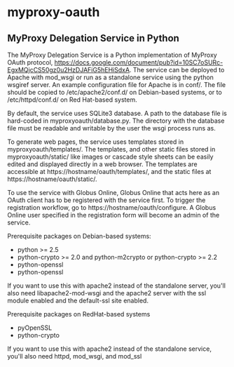 myproxy-oauth
=============

MyProxy Delegation Service in Python
------------------------------------

The MyProxy Delegation Service is a Python implementation of MyProxy OAuth
protocol, https://docs.google.com/document/pub?id=10SC7oSURc-EgxMQjcCS50gz0u2HzDJAFiG5hEHiSdxA.
The service can be deployed to
Apache with mod\_wsgi or run as a standalone service using the python wsgiref
server. An example configuration file for Apache is in conf/.
The file should be copied to /etc/apache2/conf.d/ on Debian-based systems, or
to /etc/httpd/conf.d/ on Red Hat-based system.

By default, the service uses SQLite3 database. A path to the database file is
hard-coded in myproxyoauth/database.py. The directory with the database file
must be readable and writable by the user the wsgi process runs as.

To generate web pages, the service uses templates stored in
myproxyoauth/templates/. The templates, and other static files stored in
myproxyoauth/static/ like images or cascade style sheets can be easily edited
and displayed directly in a web browser. The templates are accessible at
https://hostname/oauth/templates/, and the static files at
https://hostname/oauth/static/.

To use the service with Globus Online, Globus Online that acts here as an OAuth
client has to be registered with the service first. To trigger the registration
workflow, go to https://hostname/oauth/configure. A Globus Online user
specified in the registration form will become an admin of the service.

Prerequisite packages on Debian-based systems:

* python >= 2.5
* python-crypto >= 2.0 and python-m2crypto or python-crypto >= 2.2
* python-openssl
* python-openssl

If you want to use this with apache2 instead of the standalone server, you'll
also need libapache2-mod-wsgi and the apache2 server with the ssl module
enabled and the default-ssl site enabled.

Prerequisite packages on RedHat-based systems
* pyOpenSSL
* python-crypto

If you want to use this with apache2 instead of the standalone service, you'll
also need httpd, mod\_wsgi, and mod\_ssl
